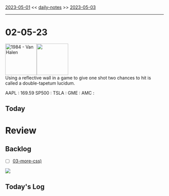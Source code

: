 [2023-05-01](daily_notes/2023-05-01) << [daily-notes](notes/daily-notes.md) >> [2023-05-03](daily_notes/2023-05-03)

---
# 02-05-23
<a href='spotify:album:6x2n6wj3WvkRi8J8gxEcF0'><img src='https://i.scdn.co/image/c6d2437e7e691dee0116700caa5b21232d63551e' alt='1984 - Van Halen' height=100></a><img src='https://imgs.xkcd.com/comics/tapetum_lucidum.png' height=100>
<br>Using a reflective wall in a game to give one shot two chances to hit is called a double-tapetum lucidum.

AAPL : 169.59 
SP500 : 
TSLA :
GME :
AMC :

## Today



# Review


## Backlog
- [ ] [03-more-css)](notes/03-more-css.md)

![](https://i.imgur.com/N8S8mAZ.png)
## Today's Log
